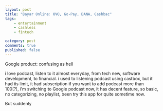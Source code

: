 ```yaml
---
layout: post
title: "Bayar Online: OVO, Go-Pay, DANA, Cashbac"
tags: 
    - entertainment
    - cashless
    - fintech

category: post
comments: true
published: false
---
```


Google product: confusing as hell

i love podcast, listen to it almost everyday, from tech new, software development, to financial. i used to listening podcast using castbox, but it had its limit, it had subscription if you want to add podcast more than 100(?), i'm switching to Google podcast now, it has decent feature, so basic, no categorizing, no playlist, been try this app for quite sometime now.

But suddenly 